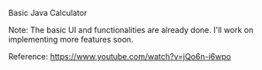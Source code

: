 Basic Java Calculator

Note: The basic UI and functionalities are already done. I'll work on implementing more features soon.






Reference: https://www.youtube.com/watch?v=jQo6n-i6wpo
